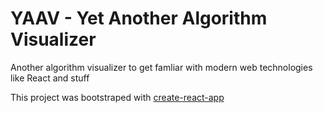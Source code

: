 # YAAV - Yet Another Algorithm Visualizer

Another algorithm visualizer to get famliar with modern web technologies like React and stuff

This project was bootstraped with [create-react-app](https://create-react-app.dev/docs/getting-started)
